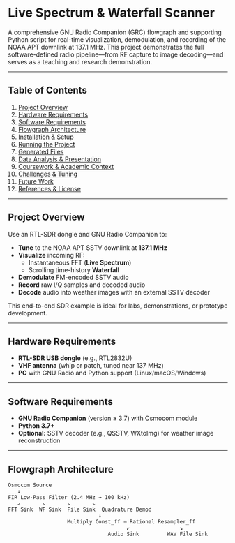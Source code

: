 # Live Spectrum & Waterfall Scanner

A comprehensive GNU Radio Companion (GRC) flowgraph and supporting Python script for real-time visualization, demodulation, and recording of the NOAA APT downlink at 137.1 MHz. This project demonstrates the full software-defined radio pipeline—from RF capture to image decoding—and serves as a teaching and research demonstration.

---

## Table of Contents
1. [Project Overview](#project-overview)  
2. [Hardware Requirements](#hardware-requirements)  
3. [Software Requirements](#software-requirements)  
4. [Flowgraph Architecture](#flowgraph-architecture)  
5. [Installation & Setup](#installation--setup)  
6. [Running the Project](#running-the-project)  
7. [Generated Files](#generated-files)  
8. [Data Analysis & Presentation](#data-analysis--presentation)  
9. [Coursework & Academic Context](#coursework--academic-context)  
10. [Challenges & Tuning](#challenges--tuning)  
11. [Future Work](#future-work)  
12. [References & License](#references--license)  

---

## Project Overview
Use an RTL-SDR dongle and GNU Radio Companion to:
- **Tune** to the NOAA APT SSTV downlink at **137.1 MHz**
- **Visualize** incoming RF:
  - Instantaneous FFT (**Live Spectrum**)
  - Scrolling time-history **Waterfall**
- **Demodulate** FM-encoded SSTV audio
- **Record** raw I/Q samples and decoded audio
- **Decode** audio into weather images with an external SSTV decoder

This end-to-end SDR example is ideal for labs, demonstrations, or prototype development.

---

## Hardware Requirements
- **RTL-SDR USB dongle** (e.g., RTL2832U)  
- **VHF antenna** (whip or patch, tuned near 137 MHz)  
- **PC** with GNU Radio and Python support (Linux/macOS/Windows)  

---

## Software Requirements
- **GNU Radio Companion** (version ≥ 3.7) with Osmocom module  
- **Python 3.7+**  
- **Optional:** SSTV decoder (e.g., QSSTV, WXtoImg) for weather image reconstruction  

---

## Flowgraph Architecture
```text
Osmocom Source
   ↓
FIR Low-Pass Filter (2.4 MHz → 100 kHz)
   ↙       ↘       ↘       ↘
FFT Sink  WF Sink  File Sink  Quadrature Demod
                             ↓
                   Multiply Const_ff → Rational Resampler_ff
                                      ↙                ↘
                                Audio Sink         WAV File Sink
